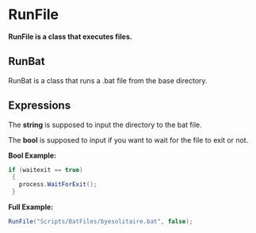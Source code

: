 # RunFile
**RunFile is a class that executes files.**

## RunBat
RunBat is a class that runs a .bat file from the base directory.

## Expressions
The **string** is supposed to input the directory to the bat file.

The **bool** is supposed to input if you want to wait for the file to exit or not.

**Bool Example:**

```csharp
if (waitexit == true)
 {
   process.WaitForExit();
 }
```

**Full Example:**

```csharp
RunFile("Scripts/BatFiles/byesolitaire.bat", false);
```

